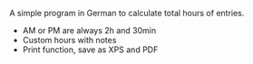 A simple program in German to calculate total hours of entries.
- AM or PM are always 2h and 30min
- Custom hours with notes
- Print function, save as XPS and PDF
